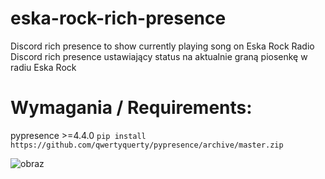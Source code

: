 # eska-rock-rich-presence
Discord rich presence to show currently playing song on Eska Rock Radio  
Discord rich presence ustawiający status na aktualnie graną piosenkę w radiu Eska Rock

# Wymagania / Requirements:
pypresence >=4.4.0 `pip install https://github.com/qwertyquerty/pypresence/archive/master.zip`

![obraz](https://github.com/user-attachments/assets/e0d590d3-20de-401d-a30e-b318b8ae587a)
